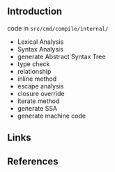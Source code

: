 ## Introduction



code in `src/cmd/compile/internal/`

- Lexical Analysis
- Syntax Analysis
- generate Abstract Syntax Tree
- type check
- relationship
- inline method
- escape analysis
- closure override
- iterate method
- generate SSA
- generate machine code



## Links


## References

